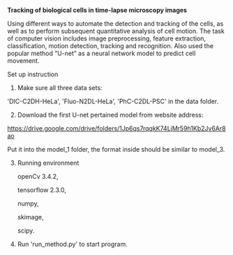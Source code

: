 **Tracking of biological cells in time-lapse microscopy images**

Using different ways to automate the detection and tracking of the cells, as well as to perform subsequent
quantitative analysis of cell motion. The task of computer vision includes image preprocessing, feature extraction, classification, motion detection, tracking and recognition. Also used the popular method “U-net” as a neural network model to predict cell movement.

Set up instruction 

1. Make sure all three data sets:
 
 'DIC-C2DH-HeLa', 'Fluo-N2DL-HeLa', 'PhC-C2DL-PSC'  in the data folder.


2. Download the first U-net pertained model from website address:

 https://drive.google.com/drive/folders/1Jp6qs7rqqkK74LjMr59h1Kb2Jv6Ar8ao
 
 Put it into the model_1 folder, the format inside should be similar to model_3.


3. Running environment

   openCv 3.4.2, 
   
   tensorflow 2.3.0, 
   
   numpy,  
   
   skimage, 
   
   scipy.

4. Run 'run_method.py' to start program.
